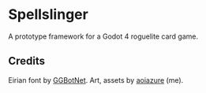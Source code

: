 # Spellslinger

A prototype framework for a Godot 4 roguelite card game.

## Credits
Eirian font by [GGBotNet](https://ggbot.itch.io/eirian-font).
Art, assets by [aoiazure](https://github.com/aoiazure) (me).


